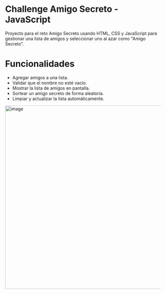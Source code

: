 # Challenge Amigo Secreto - JavaScript

Proyecto para el reto Amigo Secreto usando HTML, CSS y JavaScript para gestionar una lista de amigos y seleccionar uno al azar como "Amigo Secreto".

# Funcionalidades
- Agregar amigos a una lista.
- Validar que el nombre no esté vacío.
- Mostrar la lista de amigos en pantalla.
- Sortear un amigo secreto de forma aleatoria.
- Limpiar y actualizar la lista automáticamente.

<img width="811" height="593" alt="image" src="https://github.com/user-attachments/assets/6ed9fd29-fed1-47a1-bf8a-dbe3ccb6ecc2" />

